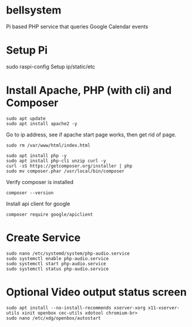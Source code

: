 # bellsystem
Pi based PHP service that queries Google Calendar events



# Setup Pi
sudo raspi-config
Setup ip/static/etc

# Install Apache, PHP (with cli) and Composer
```
sudo apt update
sudo apt install apache2 -y
```

Go to ip address, see if apache start page works, then get rid of page.
```
sudo rm /var/www/html/index.html
```

```
sudo apt install php -y
sudo apt install php-cli unzip curl -y
curl -sS https://getcomposer.org/installer | php
sudo mv composer.phar /usr/local/bin/composer
```
Verify composer is installed
```
composer --version
```
Install api client for google
```
composer require google/apiclient
```


# Create Service
```
sudo nano /etc/systemd/system/php-audio.service
sudo systemctl enable php-audio.service
sudo systemctl start php-audio.service
sudo systemctl status php-audio.service
```

# Optional Video output status screen
```
sudo apt install --no-install-recommends xserver-xorg x11-xserver-utils xinit openbox cec-utils xdotool chromium-br>
sudo nano /etc/xdg/openbox/autostart
```
